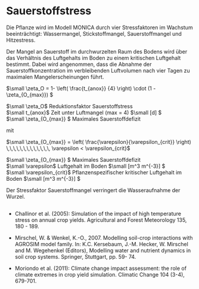# Sauerstoffstress

Die Pflanze wird im Modell MONICA durch vier Stressfaktoren im Wachstum beeinträchtigt: Wassermangel, Stickstoffmangel, Sauerstoffmangel und Hitzestress.

Der Mangel an Sauerstoff im durchwurzelten Raum des Bodens wird über das Verhältnis des Luftgehalts im Boden zu einem kritischen Luftgehalt bestimmt. Dabei wird angenommen, dass die Abnahme der Sauerstoffkonzentration im verbleibenden Luftvolumen nach vier Tagen zu maximalen Mangelerscheinungen führt.

$`\small \zeta_O = 1- \left( \frac{t_{anox}} {4} \right)  \cdot (1 - \zeta_{O_{max}}) `$

$`\small \zeta_O`$	Reduktionsfaktor Sauerstoffstress	 <br>
$`\small t_{anox}`$	Zeit unter Luftmangel (max = 4)	$`\small [d] `$<br>
$`\small \zeta_{O_{max}} `$	Maximales Sauerstoffdefizit	 <br>

mit

$`\small \zeta_{O_{max}} = \left( \frac{\varepsilon}{\varepsilon_{crit}} \right)    \,\,\,\,\,\,\,\,\,\,\,\,\, \varepsilon < \varepsilon_{crit}`$

$`\small \zeta_{O_{max}} `$	Maximales Sauerstoffdefizit	 <br>
$`\small \varepsilon`$	Luftgehalt im Boden	$`\small [m^3 m^{-3}] `$<br>
$`\small \varepsilon_{crit}`$	Pflanzenspezifischer kritischer Luftgehalt im Boden	$`\small [m^3 m^{-3}] `$<br>

Der Stressfaktor Sauerstoffmangel verringert die Wasseraufnahme der Wurzel.
 
## 

* Challinor et al. (2005): Simulation of the impact of high temperature stress on annual crop yields. Agricultural and Forest Meteorology 135, 180 - 189.

* Mirschel, W. & Wenkel, K.-O., 2007. Modelling soil-crop interactions with AGROSIM model family. In: K.C. Kersebaum, J.-M. Hecker, W. Mirschel and M. Wegehenkel (Editors), Modelling water and nutrient dynamics in soil crop systems. Springer, Stuttgart, pp. 59- 74.

* Moriondo et al. (2011): Climate change impact assessment: the role of climate extremes in crop yield simulation. Climatic Change 104 (3-4), 679-701.